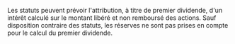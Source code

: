   
 Les statuts peuvent prévoir l'attribution, à titre de premier dividende, d'un intérêt calculé sur le montant libéré et non remboursé des actions. Sauf disposition contraire des statuts, les réserves ne sont pas prises en compte pour le calcul du premier dividende.  

  

